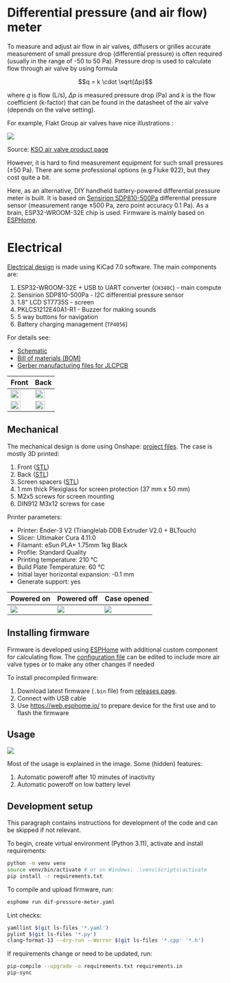 # Differential pressure (and air flow) meter

To measure and adjust air flow in air valves, diffusers or grilles accurate measurement of small pressure drop (differential pressure) is often required (usually in the range of -50 to 50 Pa). Pressure drop is used to calculate flow through air valve by using formula

$$q = k \cdot \sqrt{Δp}$$

where $q$ is flow (L/s), $Δp$ is measured pressure drop (Pa) and $k$ is the flow coefficient (k-factor) that can be found in the datasheet of the air valve (depends on the valve setting).

For example, Flakt Group air valves have nice illustrations :

![](imgs/flakt-kso-600.png)

Source: [KSO air valve product page](https://www.flaktgroup.com/en/products/air-management-atds/air-valves/exhaust-air-valves/kso-exhaust-air-valve/)


However, it is hard to find measurement equipment for such small pressures (±50 Pa). There are some professional options (e.g Fluke 922), but they cost quite a bit.

Here, as an alternative, DIY handheld battery-powered differential pressure meter is built. It is based on [Sensirion SDP810-500Pa](https://www.sensirion.com/products/catalog/SDP810-500Pa) differential pressure sensor (measurement range ±500 Pa, zero point accuracy 0.1 Pa). As a brain, ESP32-WROOM-32E chip is used. Firmware is mainly based on [ESPHome](https://esphome.io/).

# Electrical

[Electrical design](electrical/) is made using KiCad 7.0 software. The main components are:
1. ESP32-WROOM-32E + USB to UART converter (`CH340C`)  - main compute
2. Sensirion SDP810-500Pa - I2C differential pressure sensor
3. 1.8" LCD ST7735S - screen
4. PKLCS1212E40A1-R1 - Buzzer for making sounds
5. 5 way buttons for navigation
6. Battery charging management (`TP4056`)

For details see:
* [Schematic](electrical/schematic.pdf)
* [Bill of materials (BOM)](electrical/bom.pdf)
* [Gerber manufacturing files for JLCPCB](electrical/gerbers/)

| **Front**                                                         | **Back**                                                          |
|-------------------------------------------------------------------|-------------------------------------------------------------------|
| <img src="imgs/pcb-model-front-600.png" height="75%" width="75%"> | <img src="imgs/pcb-model-back-600.png" height="75%" width="75%">  |
| <img src="imgs/pcb-front-600.png" height="75%" width="75%">       | <img src="imgs/pcb-back-600.png" height="75%" width="75%">        |

## Mechanical

The mechanical design is done using Onshape: [project files](https://cad.onshape.com/documents/3a0444f7efaf570fd867d2e7/w/0f2dabb567175f38ff258f90/e/ec28925e598c09357985fe26?renderMode=0&uiState=655145dc99c22b680c1f923b). The case is mostly 3D printed:
1. Front ([STL](mech/front.stl))
2. Back ([STL](mech/front.stl))
3. Screen spacers ([STL](mech/spacer.stl))
4. 1 mm thick Plexiglass for screen protection (37 mm x 50 mm)
5. M2x5 screws for screen mounting
6. DIN912 M3x12 screws for case


Printer parameters:
* Printer: Ender-3 V2 (Trianglelab DDB Extruder V2.0 + BLTouch)
* Slicer: Ultimaker Cura 4.11.0
* Filamant: eSun PLA+ 1.75mm 1kg Black
* Profile: Standard Quality
* Printing temperature: 210 °C
* Build Plate Temperature: 60 °C
* Initial layer horizontal expansion: -0.1 mm
* Generate support: yes

| **Powered on**                    | **Powered off**                  | **Case opened**                  |
|-----------------------------------|----------------------------------|----------------------------------|
| ![](imgs/dpm-power-on-600.png)    | ![](imgs/dpm-power-off-600.png)  | ![](imgs/case-opened-600.png)    |


## Installing firmware

Firmware is developed using [ESPHome](https://esphome.io/) with additional custom component for calculating flow. The [configuration file](dif-pressure-meter.yaml) can be edited to include more air valve types or to make any other changes if needed

To install precompiled firmware:
1. Download latest firmware (`.bin` file) from [releases page](https://**github**.com/ardiloot/dif-pressure-meter/releases/).
2. Connect with USB cable
3. Use https://web.esphome.io/ to prepare device for the first use and to flash the firmware

## Usage

![](imgs/dpm-usage.png)

Most of the usage is explained in the image. Some (hidden) features:
1. Automatic poweroff after 10 minutes of inactivity
2. Automatic poweroff on low battery level

## Development setup

This paragraph contains instructions for development of the code and can be skipped if not relevant.

To begin, create virtual environment (Python 3.11), activate and install requirements:

```bash
python -m venv venv
source venv/bin/activate # or on Windows: .\venv\Scripts\activate
pip install -r requirements.txt
```

To compile and upload firmware, run:

```bash
esphome run dif-pressure-meter.yaml
```

Lint checks:

```bash
yamllint $(git ls-files '*.yaml')
pylint $(git ls-files '*.py')
clang-format-13 --dry-run --Werror $(git ls-files '*.cpp' '*.h')
```

If requirements change or need to be updated, run:

```bash
pip-compile --upgrade -o requirements.txt requirements.in
pip-sync
```
